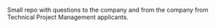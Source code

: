 Small repo with questions to the company and from the company from Technical Project Management applicants.
